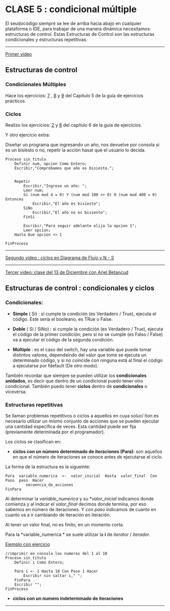 # CLASE 5 : condicional múltiple


El seudocódigo siempre se lee de arriba hacia abajo en cualquier plataforma o IDE, para trabajar de una manera dinámica necesitamos: estructuras de control. Estas Estructuras de Control son las estructuras condicionales y estructuras repetitivas.

---

[Primer video](https://www.youtube.com/watch?v=jnooLE8gW3c)

## Estructuras de control

### Condicionales Múltiples

Hace los ejercicios: [7](https://github.com/eugenia1984/UTNFRSR-ingreso/blob/main/programacion/guia_con_ejercicios/capitulo5ejercicio7.psc) , [8](https://github.com/eugenia1984/UTNFRSR-ingreso/blob/main/programacion/guia_con_ejercicios/capitulo5ejercicio8.psc) y [9](https://github.com/eugenia1984/UTNFRSR-ingreso/blob/main/programacion/guia_con_ejercicios/capitulo5ejercicio9.psc) del Capítulo 5 de la guía de ejercicios prácticos.


### Ciclos

Realizo los ejercicios: [2](https://github.com/eugenia1984/UTNFRSR-ingreso/blob/main/programacion/guia_con_ejercicios/capitulo6ejercicio2.psc) y [8](https://github.com/eugenia1984/UTNFRSR-ingreso/blob/main/programacion/guia_con_ejercicios/capitulo6ejercicio8.psc) del capítulo 6 de la guía de ejercicios.


Y otro ejercicio extra:

Diseñar un programa que ingresando un año, nos devuelve por consola si es un bisiesto o no, repetir la acción hasat que el usuario lo decida.

```
Proceso sin_titulo
	Definir num, opcion Como Entero;
	Escribir,"Comprobamos que año es bisiesto.";
	
	
	Repetir
		Escribir,"Ingrese un año: ";
		Leer num;
		Si (num mod 4 = 0) Y (num mod 100 <> 0) O (num mod 400 = 0) Entonces
			Escribir,"El año es bisiesto";
		SiNo
			Escribir,"El año no es bisiesto";
		FinSi
		
		Escribir,"Para seguir adelante elija la opcion 1";
		Leer opcion;
	Hasta Que opcion <> 1

FinProceso

```

---

[Segundo video : ciclos en Diagrama de Flujo y N - S](https://www.youtube.com/watch?v=lQTCwitPIHI)

---

[Tercer video: clase del 13 de Diciembre con Ariel Betancud](https://www.youtube.com/watch?v=3GICP_myY4I)

## Estructuras de control : condicionales y ciclos

### Condicionales:

- **Simple** ( Si) : si cumple la condición (es Verdadero / True), ejecuta el código. Este sería el booleano, es TRue o False.

- **Doble** ( Si / SiNo) : si cumple la condición (es Verdadero / True), ejecuta el código de la primer condición; pero si no se cumple (es Falso / False) va a ejecutar el código de la segunda condición.

- **Múltiple** : es el caso del switch, hay una variable que puede tomar distintos valores, dependeindo del valor que tome se ejecuta un determinado código, y si no coincide con ninguna está al final el código a ejecutarse por fdefault (De otro modo).


También recordar que siempre se pueden utilizar los **condicionales anidados**, es decir que dentro de un condicional puedo tener otro condicional. También puedo tener **ciclos** dentro de **condicionales** o viceversa.

### Estructuras repetitivas

Se llaman problemas repetitivos o ciclos a aquellos en cuya soluci´ñon es necesario utilizar un mismo conjunto de acciones que se pueden ejecutar una cantidad específica de veces. Esta cantidad puede ser fija (previamente determinada por el programador).

Los ciclos se clasifican en:

- **ciclos con un número determinado de iteraciones (Para)**: son aquellos en que el número de iteraciones se conoce antes de ejecutarse el ciclo. 

La forma de la estructura es la sigueinte:

```
Para  variable_numerica  <-  valor_inicial  Hasta  valor_final  Con Paso  paso  Hacer
         secuencia_de_acciones
FinPara
```

Al determinar la *variable_numerica* y su **valor_inicial* indicamos donde comienza y al indicar el *valor_final* decimos donde termina, por eso sabemos en número de iteraciones. Y *con paso* indicamos de cuanto en cuanto va a ir cambiando de iteración en iteración.

Al tener un valor final, no es finito, en un momento corta.

Para la *variable_numerica * se suele utilizar la **i** de *iterator* / *iterador*.

[Ejemplo con ejercicio]()


```
//imprimir en consola los numeros del 1 al 10
Proceso sin_titulo
	Definir i Como Entero;
	
	Para i <- 1 Hasta 10 Con Paso 1 Hacer
		Escribir sin saltar i," ";
	FinPara
	Escribir "";
FinProceso
```
- **ciclos con un numero indeterminado de iteraciones**


---